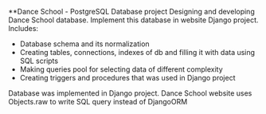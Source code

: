 **Dance School - PostgreSQL Database project
Designing and developing Dance School database. Implement this database in website Django project. Includes:
- Database schema and its normalization
- Creating tables, connections, indexes of db and filling it with data using SQL scripts
- Making queries pool for selecting data of different complexity
- Сreating triggers and procedures that was used in Django project

Database was implemented in Django project. Dance School website uses Objects.raw to write SQL query instead of DjangoORM
